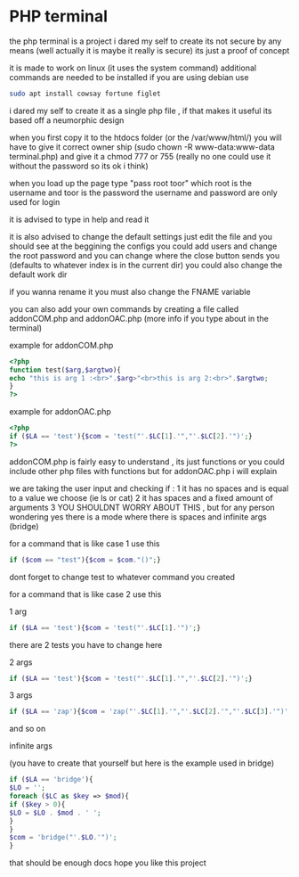 # PHP terminal
	
the php terminal is a project i dared my self to create
its not secure by any means (well actually it is maybe it really is secure)
its just a proof of concept

it is made to work on linux (it uses the system command)
additional commands are needed to be installed
if you are using debian use
```bash
sudo apt install cowsay fortune figlet
```

i dared my self to create it as a single php file , if that makes it useful
its based off a neumorphic design

when you first copy it to the htdocs folder (or the /var/www/html/)
you will have to give it correct owner ship (sudo chown -R www-data:www-data terminal.php)
and give it a chmod 777 or 755 (really no one could use it without the password so its ok i think)

when you load up the page type "pass root toor" which root is the username and toor is the password
the username and password are only used for login

it is advised to type in help and read it

it is also advised to change the default settings
just edit the file and you should see at the beggining the configs
you could add users and change the root password
and you can change where the close button sends you (defaults to whatever index is in the current dir)
you could also change the default work dir

if you wanna rename it you must also change the FNAME variable


you can also add your own commands by creating a file called addonCOM.php and addonOAC.php (more info if you type about in the terminal)

example for addonCOM.php

 ```php
<?php
function test($arg,$argtwo){
echo "this is arg 1 :<br>".$arg>"<br>this is arg 2:<br>".$argtwo;
}
?>
 ```

example for addonOAC.php

 ```php
<?php
if ($LA == 'test'){$com = 'test("'.$LC[1].'","'.$LC[2].'")';}
?>
 ```

addonCOM.php is fairly easy to understand , its just functions or you could include other php files with functions
but for addonOAC.php i will explain

we are taking the user input and checking if :
1 it has no spaces and is equal to a value we choose (ie ls or cat)
2 it has spaces and a fixed amount of arguments
3 YOU SHOULDNT WORRY ABOUT THIS , but for any person wondering yes there is a mode where there is spaces and infinite args (bridge)

for a command that is like case 1 use this
 ```php
if ($com == "test"){$com = $com."()";}
 ```
dont forget to change test to whatever command you created

for a command that is like case 2 use this

1 arg
 ```php
if ($LA == 'test'){$com = 'test("'.$LC[1].'")';}
 ```
there are 2 tests you have to change here

2 args
 ```php
if ($LA == 'test'){$com = 'test("'.$LC[1].'","'.$LC[2].'")';}
 ```

3 args
 ```php
if ($LA == 'zap'){$com = 'zap("'.$LC[1].'","'.$LC[2].'","'.$LC[3].'")';}
 ```
and so on

infinite args

(you have to create that yourself but here is the example used in bridge)
 ```php
if ($LA == 'bridge'){
$LO = '';
foreach ($LC as $key => $mod){
if ($key > 0){	
$LO = $LO . $mod . ' ';
}
}
$com = 'bridge("'.$LO.'")';
}
 ```

that should be enough docs
hope you like this project
